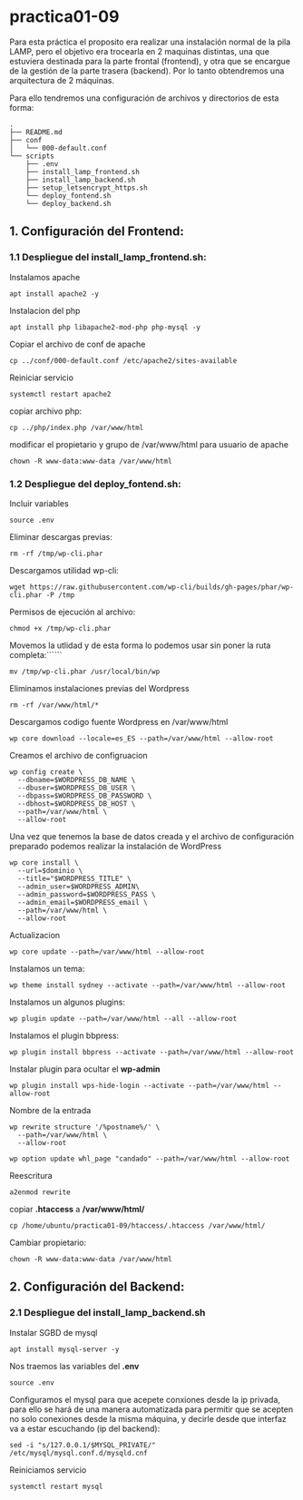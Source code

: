 # practica01-09
Para esta práctica el proposito era realizar una instalación normal de la pila LAMP, pero el objetivo era trocearla en 2 maquinas distintas, una que estuviera destinada para la parte frontal (frontend), y otra que se encargue de la gestión de la parte trasera (backend). Por lo tanto obtendremos una arquitectura de 2 máquinas.

Para ello tendremos una configuración de archivos y directorios de esta forma:

``````
.
├── README.md
├── conf
│   └── 000-default.conf
└── scripts
    ├── .env
    ├── install_lamp_frontend.sh
    ├── install_lamp_backend.sh
    ├── setup_letsencrypt_https.sh    
    └── deploy_fontend.sh
    └── deploy_backend.sh

``````

## 1. Configuración del Frontend:

### 1.1 Despliegue del install_lamp_frontend.sh:

Instalamos apache

``````
apt install apache2 -y
``````

Instalacion del php

``````
apt install php libapache2-mod-php php-mysql -y
``````

Copiar el archivo de conf de apache

``````
cp ../conf/000-default.conf /etc/apache2/sites-available 
``````

Reiniciar servicio

``````
systemctl restart apache2
``````

copiar archivo php:

``````
cp ../php/index.php /var/www/html
``````
modificar el propietario y grupo de /var/www/html para usuario de apache

``````
chown -R www-data:www-data /var/www/html
``````
### 1.2 Despliegue del deploy_fontend.sh:

Incluir variables
``````
source .env
``````
Eliminar descargas previas:

``````
rm -rf /tmp/wp-cli.phar 
``````
Descargamos utilidad wp-cli:

``````
wget https://raw.githubusercontent.com/wp-cli/builds/gh-pages/phar/wp-cli.phar -P /tmp
``````
Permisos de ejecución al archivo:

``````
chmod +x /tmp/wp-cli.phar
``````
Movemos la utlidad y de esta forma lo podemos usar sin poner la ruta completa:``````

``````
mv /tmp/wp-cli.phar /usr/local/bin/wp
``````
Eliminamos instalaciones previas del Wordpress

``````
rm -rf /var/www/html/*
``````
Descargamos codigo fuente Wordpress en /var/www/html

``````
wp core download --locale=es_ES --path=/var/www/html --allow-root
``````
Creamos el archivo de configruacion 
``````
wp config create \
  --dbname=$WORDPRESS_DB_NAME \
  --dbuser=$WORDPRESS_DB_USER \
  --dbpass=$WORDPRESS_DB_PASSWORD \
  --dbhost=$WORDPRESS_DB_HOST \
  --path=/var/www/html \
  --allow-root
``````
 Una vez que tenemos la base de datos creada y el archivo de configuración preparado podemos realizar la instalación de WordPress 
``````
wp core install \
  --url=$dominio \
  --title="$WORDPRESS_TITLE" \
  --admin_user=$WORDPRESS_ADMIN\
  --admin_password=$WORDPRESS_PASS \
  --admin_email=$WORDPRESS_email \
  --path=/var/www/html \
  --allow-root
``````
Actualizacion

``````
wp core update --path=/var/www/html --allow-root
``````
Instalamos un tema:

``````
wp theme install sydney --activate --path=/var/www/html --allow-root
``````
Instalamos un algunos plugins:

``````
wp plugin update --path=/var/www/html --all --allow-root
``````
Instalamos el plugin bbpress:

``````
wp plugin install bbpress --activate --path=/var/www/html --allow-root
``````
Instalar plugin para ocultar el **wp-admin**
``````
wp plugin install wps-hide-login --activate --path=/var/www/html --allow-root
``````
Nombre de la entrada

``````
wp rewrite structure '/%postname%/' \
  --path=/var/www/html \
  --allow-root
``````
``````
wp option update whl_page "candado" --path=/var/www/html --allow-root
``````
Reescritura

``````
a2enmod rewrite
``````
copiar **.htaccess** a **/var/www/html/**
``````
cp /home/ubuntu/practica01-09/htaccess/.htaccess /var/www/html/
``````
Cambiar propietario:
``````
chown -R www-data:www-data /var/www/html
``````
## 2. Configuración del Backend:

### 2.1 Despliegue del install_lamp_backend.sh

Instalar SGBD de mysql

``````
apt install mysql-server -y
``````
Nos traemos las variables del **.env**

``````
source .env
``````
Configuramos el mysql  para que acepete conxiones desde la ip privada, para ello se hará de una manera automatizada
para permitir que se acepten no solo conexiones desde la misma máquina, y decirle desde que interfaz va a estar escuchando (ip del backend):

``````
sed -i "s/127.0.0.1/$MYSQL_PRIVATE/" /etc/mysql/mysql.conf.d/mysqld.cnf
``````

Reiniciamos servicio

``````
systemctl restart mysql
``````

